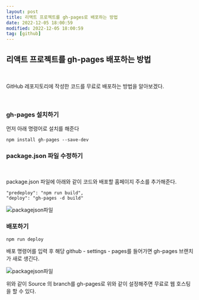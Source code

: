 ```yaml
---
layout: post
title: 리액트 프로젝트를 gh-pages로 배포하는 방법
date: 2022-12-05 18:00:59
modified: 2022-12-05 18:00:59
tag: [github]
---
```


## 리액트 프로젝트를 gh-pages 배포하는 방법
<br>

GitHub 레포지토리에 작성한 코드를 무료로 배포하는 방법을 알아보겠다.

<br>

### gh-pages 설치하기
먼저 아래 명령어로 설치를 해준다

```
npm install gh-pages --save-dev
```

### package.json 파일 수정하기
<br>

package.json 파일에 아래와 같이 코드와 배포할 홈페이지 주소를 추가해준다.


```
"predeploy": "npm run build",
"deploy": "gh-pages -d build"
```

![packagejson파일](../images/gitpages.png)

### 배포하기
```
npm run deploy
```

배포 명령어를 입력 후 해당 github - settings - pages를 들어가면 gh-pages 브랜치가 새로 생긴다. 

![packagejson파일](../images/build.png)

위와 같이 Source 의 branch를 gh-pages로 위와 같이 설정해주면 무료로 웹 호스팅을 할 수 있다.
